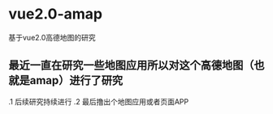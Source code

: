 # vue2.0-amap
基于vue2.0高德地图的研究

## 最近一直在研究一些地图应用所以对这个高德地图（也就是amap）进行了研究
.1 后续研究持续进行
.2 最后撸出个地图应用或者页面APP
